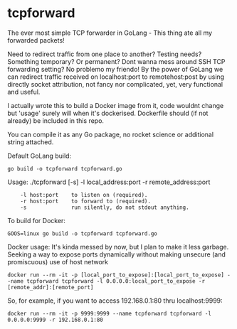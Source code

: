 # tcpforward
The ever most simple TCP forwarder in GoLang - This thing ate all my forwarded packets!

Need to redirect traffic from one place to another? Testing needs? Something temporary? Or permanent? Dont wanna mess around SSH TCP forwarding setting? No problemo my friendo! By the power of GoLang we can redirect traffic received on localhost:port to remotehost:post by using directly socket attribution, not fancy nor complicated, yet, very functional and useful.

I actually wrote this to build a Docker image from it, code wouldnt change but 'usage' surely will when it's dockerised. Dockerfile should (if not already) be included in this repo.

You can compile it as any Go package, no rocket science or additional string attached. 

Default GoLang build:

    go build -o tcpforward tcpforward.go
    
Usage:
    ./tcpforward [-s] -l local_address:port -r remote_address:port

        -l host:port    to listen on (required).
        -r host:port    to forward to (required).
        -s              run silently, do not stdout anything.
        
To build for Docker:
    
    GOOS=linux go build -o tcpforward tcpforward.go

Docker usage: It's kinda messed by now, but I plan to make it less garbage. Seeking a way to expose ports dynamically without making unsecure (and promiscuous) use of host network

    docker run --rm -it -p [local_port_to_expose]:[local_port_to_expose] --name tcpforward tcpforward -l 0.0.0.0:local_port_to_expose -r [remote_addr]:[remote_port]
    
So, for example, if you want to access 192.168.0.1:80 thru localhost:9999:

    docker run --rm -it -p 9999:9999 --name tcpforward tcpforward -l 0.0.0.0:9999 -r 192.168.0.1:80
